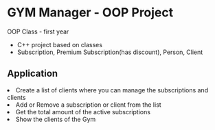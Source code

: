 # GYM Manager - OOP Project
OOP Class - first year

- C++ project based on classes
- Subscription, Premium Subscription(has discount), Person, Client

<h2> Application </h2>
<li> Create a list of clients where you can manage the subscriptions and clients </li>
<li> Add or Remove a subscription or client from the list </li>
<li> Get the total amount of the active subscriptions </li>
<li> Show the clients of the Gym </li>
